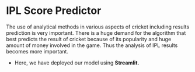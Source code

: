 # IPL Score Predictor

The use of analytical methods in various aspects of cricket
including results prediction is very important. There is a
huge demand for the algorithm that best predicts the result of
cricket because of its popularity and huge amount of money
involved in the game. Thus the analysis of IPL results
becomes more important. 
- Here, we have deployed our model using **Streamlit.**


